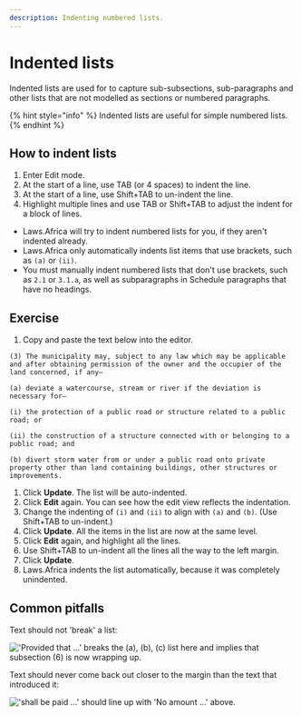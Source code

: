 ```yaml
---
description: Indenting numbered lists.
---
```


# Indented lists

Indented lists are used for to capture sub-subsections, sub-paragraphs and other lists that are not modelled as sections or numbered paragraphs.

{% hint style="info" %}
Indented lists are useful for simple numbered lists.
{% endhint %}

## How to indent lists

1. Enter Edit mode.
2. At the start of a line, use TAB \(or 4 spaces\) to indent the line.
3. At the start of a line, use Shift+TAB to un-indent the line.
4. Highlight multiple lines and use TAB or Shift+TAB to adjust the indent for a block of lines.

* Laws.Africa will try to indent numbered lists for you, if they aren't indented already.
* Laws.Africa only automatically indents list items that use brackets, such as `(a)` or `(ii)`.
* You must manually indent numbered lists that don't use brackets, such as `2.1` or `3.1.a`,  as well as subparagraphs in Schedule paragraphs that have no headings.

## Exercise

1. Copy and paste the text below into the editor.

```text
(3) The municipality may, subject to any law which may be applicable and after obtaining permission of the owner and the occupier of the land concerned, if any—

(a) deviate a watercourse, stream or river if the deviation is necessary for—

(i) the protection of a public road or structure related to a public road; or

(ii) the construction of a structure connected with or belonging to a public road; and

(b) divert storm water from or under a public road onto private property other than land containing buildings, other structures or improvements.
```

1. Click **Update**. The list will be auto-indented.
2. Click **Edit** again. You can see how the edit view reflects the indentation.
3. Change the indenting of `(i)` and `(ii)` to align with `(a)` and `(b)`. \(Use Shift+TAB to un-indent.\)
4. Click **Update**. All the items in the list are now at the same level.
5. Click **Edit** again, and highlight all the lines.
6. Use Shift+TAB to un-indent all the lines all the way to the left margin.
7. Click **Update**.
8. Laws.Africa indents the list automatically, because it was completely unindented.

## Common pitfalls

Text should not 'break' a list:

![&apos;Provided that &#x2026;&apos; breaks the \(a\), \(b\), \(c\) list here and implies that subsection \(6\) is now wrapping up.](https://lh3.googleusercontent.com/1gM4-pB0MOHJcm8D4OtlOHClTL072ejYdTXj3qIT3jw415-ORffZSMSgrCT7lPY7v0DRYqEd4QRpVKsD8sFQEOYDo7i-urgKQyae8_21hyzqkiu9T-6WfuOn46p5Y8UjT4WWU03A)

Text should never come back out closer to the margin than the text that introduced it:

![&apos;shall be paid &#x2026;&apos; should line up with &apos;No amount &#x2026;&apos; above.](https://lh5.googleusercontent.com/EmQtuqlMnWdcA9a_4T0XweRG2prrV-VwgEWZQXAsiG2iO40lZp9LwftO5zcK3RpvzSshVTBtK0rjx0ZHDabUGzwnKCLCfIETH0hzSibHGj9U1bWvxzZaGQ80-2mTjBrHdOaHvWIo)

